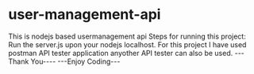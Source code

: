 # user-management-api
This is nodejs based usermanagement api
Steps for running this project:
Run the server.js upon your nodejs localhost.
For this project I have used postman API tester application anyother  API tester can also be used.
---Thank You----
---Enjoy Coding---
